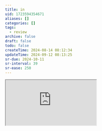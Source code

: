 ```yaml
---
title: in
uid: 1723594354671
aliases: []
categories: []
tags:
  - review
archive: false
draft: false
todo: false
createTime: 2024-08-14 08:12:34
updateTime: 2024-09-12 08:13:25
sr-due: 2024-10-11
sr-interval: 39
sr-ease: 250
---
```


<iframe
  class="iframe_full"
  src="https://dict.youdao.com/result?word=in&lang=en"
>
</iframe>
